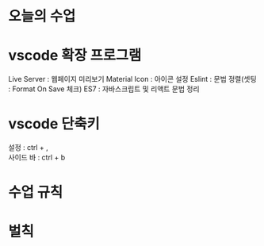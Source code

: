 # 오늘의 수업

# vscode 확장 프로그램
Live Server : 웹페이지 미리보기
Material Icon : 아이콘 설정
Eslint : 문법 정렬(셋팅 : Format On Save 체크)
ES7 : 자바스크립트 및 리액트 문법 정리

# vscode 단축키
설정 : ctrl + ,   
사이드 바 : ctrl + b   

# 수업 규칙

# 벌칙
